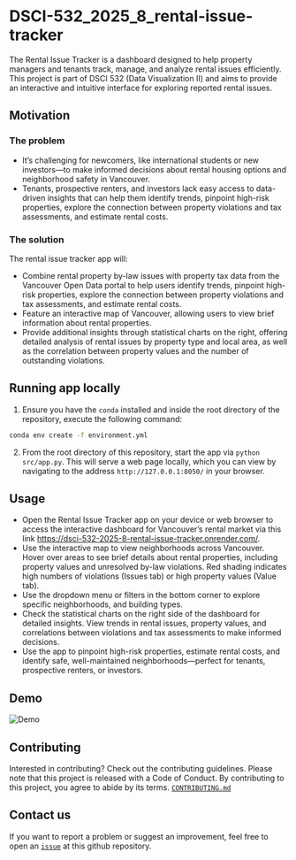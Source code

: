# DSCI-532_2025_8_rental-issue-tracker

The Rental Issue Tracker is a dashboard designed to help property managers and tenants track, manage, and analyze rental issues efficiently. This project is part of DSCI 532 (Data Visualization II) and aims to provide an interactive and intuitive interface for exploring reported rental issues.

## Motivation

### The problem

- It’s challenging for newcomers, like international students or new investors—to make informed decisions about rental housing options and neighborhood safety in Vancouver.
- Tenants, prospective renters, and investors lack easy access to data-driven insights that can help them identify trends, pinpoint high-risk properties, explore the connection between property violations and tax assessments, and estimate rental costs.

### The solution

The rental issue tracker app will:

- Combine rental property by-law issues with property tax data from the Vancouver Open Data portal to help users identify trends, pinpoint high-risk properties, explore the connection between property violations and tax assessments, and estimate rental costs.
- Feature an interactive map of Vancouver, allowing users to view brief information about rental properties.
- Provide additional insights through statistical charts on the right, offering detailed analysis of rental issues by property type and local area, as well as the correlation between property values and the number of outstanding violations.

## Running app locally

1. Ensure you have the `conda` installed and inside the root directory of the repository, execute the following command:

```bash
conda env create -f environment.yml
```

2. From the root directory of this repository, start the app via `python src/app.py`. This will serve a web page locally, which you can view by navigating to the address `http://127.0.0.1:8050/` in your browser.

## Usage

- Open the Rental Issue Tracker app on your device or web browser to access the interactive dashboard for Vancouver’s rental market via this link https://dsci-532-2025-8-rental-issue-tracker.onrender.com/.
- Use the interactive map to view neighborhoods across Vancouver. Hover over areas to see brief details about rental properties, including property values and unresolved by-law violations. Red shading indicates high numbers of violations (Issues tab) or high property values (Value tab).
- Use the dropdown menu or filters in the bottom corner to explore specific neighborhoods, and building types.
- Check the statistical charts on the right side of the dashboard for detailed insights. View trends in rental issues, property values, and correlations between violations and tax assessments to make informed decisions.
- Use the app to pinpoint high-risk properties, estimate rental costs, and identify safe, well-maintained neighborhoods—perfect for tenants, prospective renters, or investors.

## Demo

![Demo](./img/demo.gif)

## Contributing

Interested in contributing? Check out the contributing guidelines. Please note that this project is released with a Code of Conduct. By contributing to this project, you agree to abide by its terms. [`CONTRIBUTING.md`](https://github.com/UBC-MDS/DSCI-532_2025_8_rental-issue-tracker/blob/main/CONTRIBUTING.md)

## Contact us

If you want to report a problem or suggest an improvement, feel free to open an [`issue`](https://github.com/UBC-MDS/DSCI-532_2025_8_rental-issue-tracker/issues) at this github repository.
